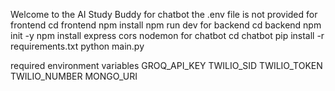 Welcome to the AI Study Buddy
for chatbot the .env file is not provided 
for frontend 
    cd frontend
    npm install
    npm run dev
for backend
    cd backend
    npm init -y
    npm install express cors nodemon
for chatbot
    cd chatbot
    pip install -r requirements.txt
    python main.py



required environment variables
GROQ_API_KEY
TWILIO_SID
TWILIO_TOKEN
TWILIO_NUMBER
MONGO_URI